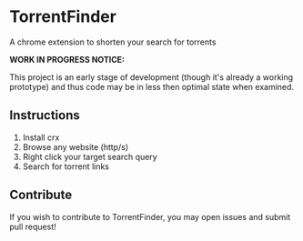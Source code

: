 # TorrentFinder

A chrome extension to shorten your search for torrents


 **WORK IN PROGRESS NOTICE:**

 This project is an early stage of development (though it's already a working prototype) and thus code may be in less then optimal state when examined.


## Instructions

1. Install crx
2. Browse any website (http/s)
3. Right click your target search query
4. Search for torrent links

## Contribute

If you wish to contribute to TorrentFinder, you may open issues and submit pull request!
